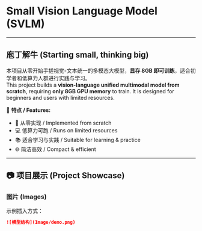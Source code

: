# Small Vision Language Model (SVLM)

---

## 庖丁解牛 (Starting small, thinking big)

本项目从零开始手搓视觉-文本统一的多模态大模型，**显存 8GB 即可训练**，适合初学者和低算力人群进行实践与学习。  
This project builds a **vision-language unified multimodal model from scratch**, requiring **only 8GB GPU memory** to train. It is designed for beginners and users with limited resources.  

📌 **特点 / Features:**  
- 🔧 从零实现 / Implemented from scratch  
- 💻 低算力可跑 / Runs on limited resources  
- 📚 适合学习与实践 / Suitable for learning & practice  
- 🌐 简洁高效 / Compact & efficient  

---

## 📷 项目展示 (Project Showcase)

### 图片 (Images)  
示例插入方式：  
```markdown
![模型结构](Image/demo.png)
